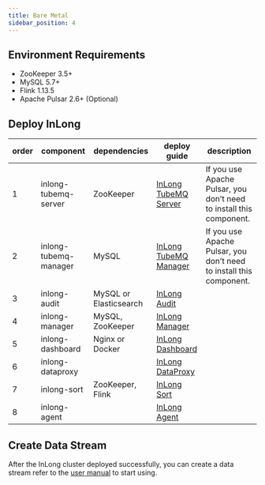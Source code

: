 ```yaml
---
title: Bare Metal
sidebar_position: 4
---
```


## Environment Requirements
- ZooKeeper 3.5+
- MySQL 5.7+
- Flink 1.13.5
- Apache Pulsar 2.6+ (Optional)

## Deploy InLong
| order |  component | dependencies | deploy guide                                                          | description |
|  ----  | ----  | ----  |-----------------------------------------------------------------------| ---- |
| 1 | inlong-tubemq-server | ZooKeeper | [InLong TubeMQ Server](modules/tubemq/quick_start.md)                 | If you use Apache Pulsar, you don’t need to install this component. |
| 2 | inlong-tubemq-manager | MySQL | [InLong TubeMQ Manager](modules/tubemq/tubemq-manager/quick_start.md) | If you use Apache Pulsar, you don’t need to install this component. |
| 3 | inlong-audit | MySQL or Elasticsearch | [InLong Audit](modules/audit/quick_start.md)                          |  |
| 4 | inlong-manager | MySQL, ZooKeeper  | [InLong Manager](modules/manager/quick_start.md)                      |  |
| 5 | inlong-dashboard | Nginx or Docker | [InLong Dashboard](modules/dashboard/quick_start.md)                  | |
| 6 | inlong-dataproxy |  | [InLong DataProxy](modules/dataproxy/quick_start.md)                  |  |
| 7 | inlong-sort | ZooKeeper, Flink | [InLong Sort](modules/sort/quick_start.md)                            |  |
| 8 | inlong-agent |  | [InLong Agent](modules/agent/quick_start.md)                          |  |

## Create Data Stream
After the InLong cluster deployed successfully, you can create a data stream refer to the [user manual](user_guide/user_manual.md) to start using.